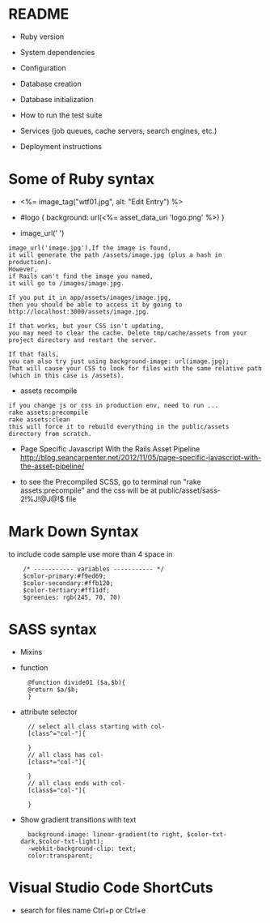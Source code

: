 # README
* Ruby version

* System dependencies

* Configuration

* Database creation

* Database initialization

* How to run the test suite

* Services (job queues, cache servers, search engines, etc.)

* Deployment instructions

# Some of Ruby syntax
- <%= image_tag("wtf01.jpg", alt: "Edit Entry") %>
- #logo { background: url(<%= asset_data_uri 'logo.png' %>) }

- image_url(' ')
``` 
image_url('image.jpg'),If the image is found, 
it will generate the path /assets/image.jpg (plus a hash in production). 
However, 
if Rails can't find the image you named, 
it will go to /images/image.jpg.

If you put it in app/assets/images/image.jpg, 
then you should be able to access it by going to http://localhost:3000/assets/image.jpg.

If that works, but your CSS isn't updating, 
you may need to clear the cache. Delete tmp/cache/assets from your 
project directory and restart the server.

If that fails, 
you can also try just using background-image: url(image.jpg); 
That will cause your CSS to look for files with the same relative path 
(which in this case is /assets).
```

- assets recompile
``` 
if you change js or css in production env, need to run ... 
rake assets:precompile
rake assets:clean
this will force it to rebuild everything in the public/assets directory from scratch.
```


- Page Specific Javascript With the Rails Asset Pipeline
http://blog.seancarpenter.net/2012/11/05/page-specific-javascript-with-the-asset-pipeline/

- to see the Precompiled SCSS, go to terminal run "rake assets:precompile" and the css will be at public/asset/sass-2!%J!@J@!$ file




# Mark Down Syntax
to include code sample use more than 4 space in

        /* ----------- variables ----------- */
        $color-primary:#f9ed69;
        $color-secondary:#ffb120;
        $color-tertiary:#ff11df;
        $greenies: rgb(245, 70, 70)



# SASS syntax
- Mixins


- function

        @function divide01 ($a,$b){
        @return $a/$b;
        }


- attribute selector

        // select all class starting with col-
        [class^="col-"]{

        }
        // all class has col-
        [class*="col-"]{

        }
        // all class ends with col-
        [class$="col-"]{

        }

- Show gradient transitions with text

        background-image: linear-gradient(to right, $color-txt-dark,$color-txt-light);
        -webkit-background-clip: text;
        color:transparent;
        

# Visual Studio Code ShortCuts
- search for files name
  Ctrl+p or Ctrl+e